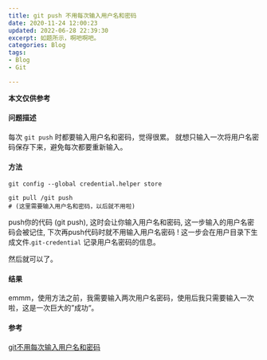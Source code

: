 ```yaml
---
title: git push 不用每次输入用户名和密码
date: 2020-11-24 12:00:23
updated: 2022-06-28 22:39:30
excerpt: 如题所示，啊吧啊吧。
categories: Blog
tags:
- Blog
- Git

---
```

**本文仅供参考**


#### 问题描述

每次 `git push` 时都要输入用户名和密码，觉得很累。  就想只输入一次将用户名密码保存下来，避免每次都要重新输入。  

#### 方法

```git
git config --global credential.helper store
```

```git
git pull /git push 
# (这里需要输入用户名和密码，以后就不用啦)
```

push你的代码 (git push), 这时会让你输入用户名和密码, 这一步输入的用户名密码会被记住, 下次再push代码时就不用输入用户名密码 ! 这一步会在用户目录下生成文件.`git-credential` 记录用户名密码的信息。

然后就可以了。

#### 结果 

emmm，使用方法之前，我需要输入两次用户名密码，使用后我只需要输入一次啦，这是一次巨大的”成功“。

#### 参考

[git不用每次输入用户名和密码](https://blog.csdn.net/LosingCarryJie/article/details/73801554)